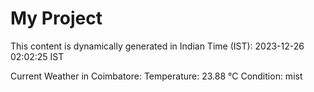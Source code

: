 # My Project

This content is dynamically generated in Indian Time (IST): 2023-12-26 02:02:25 IST


Current Weather in Coimbatore:
Temperature: 23.88 °C
Condition: mist
